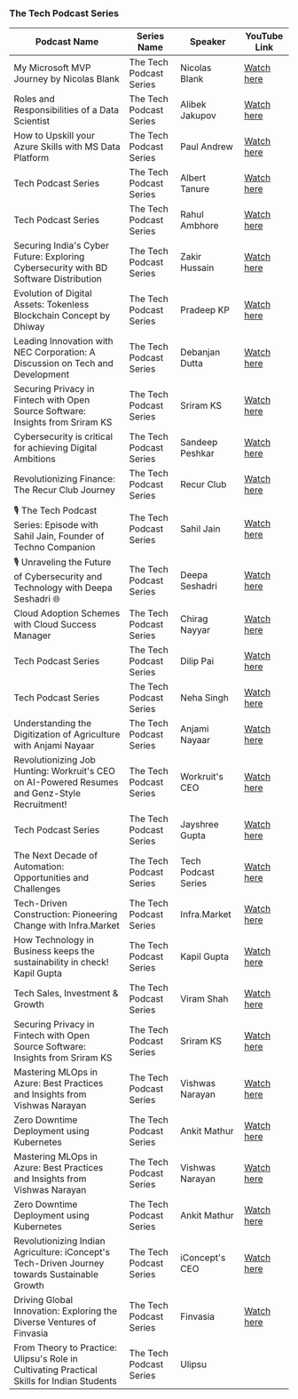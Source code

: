 ### The Tech Podcast Series

| Podcast Name | Series Name | Speaker | YouTube Link |
|--------------|-------------|---------|--------------|
| My Microsoft MVP Journey by Nicolas Blank | The Tech Podcast Series | Nicolas Blank | [Watch here](https://www.youtube.com/watch?v=Z3xWQKb93Yc&list=PLVQFoklbAYzYhvOfWxSZrpFok0tAZYI0w&index=24) |
| Roles and Responsibilities of a Data Scientist | The Tech Podcast Series | Alibek Jakupov | [Watch here](https://www.youtube.com/watch?v=WA7T6JYtdCg&list=PLVQFoklbAYzYhvOfWxSZrpFok0tAZYI0w&index=25) |
| How to Upskill your Azure Skills with MS Data Platform | The Tech Podcast Series | Paul Andrew | [Watch here](https://www.youtube.com/watch?v=agLl7dZaIlw&list=PLVQFoklbAYzYhvOfWxSZrpFok0tAZYI0w&index=26) |
| Tech Podcast Series | The Tech Podcast Series | Albert Tanure | [Watch here](https://www.youtube.com/watch?v=M_opBbPkGSk&list=PLVQFoklbAYzYhvOfWxSZrpFok0tAZYI0w&index=36) |
| Tech Podcast Series | The Tech Podcast Series | Rahul Ambhore | [Watch here](https://www.youtube.com/watch?v=VXJRU7URGD0&list=PLVQFoklbAYzYhvOfWxSZrpFok0tAZYI0w&index=90) |
| Securing India's Cyber Future: Exploring Cybersecurity with BD Software Distribution | The Tech Podcast Series | Zakir Hussain | [Watch here](https://www.youtube.com/watch?v=EhHhbB5I6kc&list=PLVQFoklbAYzYhvOfWxSZrpFok0tAZYI0w&index=144) |
| Evolution of Digital Assets: Tokenless Blockchain Concept by Dhiway | The Tech Podcast Series | Pradeep KP | [Watch here](https://www.youtube.com/watch?v=phCrFfNZ1Yg&list=PLVQFoklbAYzYhvOfWxSZrpFok0tAZYI0w&index=145) |
| Leading Innovation with NEC Corporation: A Discussion on Tech and Development | The Tech Podcast Series | Debanjan Dutta | [Watch here](https://www.youtube.com/watch?v=OMRrVSG4bsE&list=PLVQFoklbAYzYhvOfWxSZrpFok0tAZYI0w&index=147) |
| Securing Privacy in Fintech with Open Source Software: Insights from Sriram KS | The Tech Podcast Series | Sriram KS | [Watch here](https://www.youtube.com/watch?v=vbu8noaRTco&list=PLVQFoklbAYzYhvOfWxSZrpFok0tAZYI0w&index=135) |
| Cybersecurity is critical for achieving Digital Ambitions | The Tech Podcast Series | Sandeep Peshkar | [Watch here](https://www.youtube.com/watch?v=UneYRtqekh4&list=PLVQFoklbAYzYhvOfWxSZrpFok0tAZYI0w&index=1) |
| Revolutionizing Finance: The Recur Club Journey | The Tech Podcast Series | Recur Club | [Watch here](https://www.youtube.com/watch?v=qRjyY5giaDk&feature=youtu.be) |
| 🎙 The Tech Podcast Series: Episode with Sahil Jain, Founder of Techno Companion | The Tech Podcast Series | Sahil Jain | [Watch here](https://www.youtube.com/watch?v=q6QyAUgDJ_0&feature=youtu.be) |
| 🎙 Unraveling the Future of Cybersecurity and Technology with Deepa Seshadri 🌐 | The Tech Podcast Series | Deepa Seshadri | [Watch here](https://www.youtube.com/watch?v=0eGoG12RBDo&feature=youtu.be) |
| Cloud Adoption Schemes with Cloud Success Manager | The Tech Podcast Series | Chirag Nayyar | [Watch here](https://www.youtube.com/watch?v=axaW1njSDOo&list=PLVQFoklbAYzYhvOfWxSZrpFok0tAZYI0w&index=20) |
| Tech Podcast Series | The Tech Podcast Series | Dilip Pai | [Watch here](https://www.youtube.com/watch?v=czw2DRCd19o&list=PLVQFoklbAYzYhvOfWxSZrpFok0tAZYI0w&index=86) |
| Tech Podcast Series | The Tech Podcast Series | Neha Singh | [Watch here](https://www.youtube.com/watch?v=DAanT4t6DwU&list=PLVQFoklbAYzYhvOfWxSZrpFok0tAZYI0w&index=87) |
| Understanding the Digitization of Agriculture with Anjami Nayaar | The Tech Podcast Series | Anjami Nayaar | [Watch here](https://www.youtube.com/watch?v=_WEvykdSnYE&feature=youtu.be) |
| Revolutionizing Job Hunting: Workruit's CEO on AI-Powered Resumes and Genz-Style Recruitment! | The Tech Podcast Series | Workruit's CEO | [Watch here](https://www.youtube.com/watch?v=l4ZzCtGGng8&feature=youtu.be) |
| Tech Podcast Series | The Tech Podcast Series | Jayshree Gupta | [Watch here](https://youtu.be/0bpg4k9VO94?si=LuiQtjKHNqwQZXzE) |
| The Next Decade of Automation: Opportunities and Challenges | The Tech Podcast Series | Tech Podcast Series | [Watch here](https://www.youtube.com/watch?v=qPXMTtl61sY&feature=youtu.be) |
| Tech-Driven Construction: Pioneering Change with Infra.Market | The Tech Podcast Series | Infra.Market | [Watch here](https://www.youtube.com/watch?v=3pWOx8bRBoI) |
| How Technology in Business keeps the sustainability in check! Kapil Gupta | The Tech Podcast Series | Kapil Gupta | [Watch here](https://www.youtube.com/watch?v=Jvxc-hlv2FI&list=PLVQFoklbAYzYhvOfWxSZrpFok0tAZYI0w&index=101) |
| Tech Sales, Investment & Growth | The Tech Podcast Series | Viram Shah | [Watch here](https://www.youtube.com/watch?v=nPPF6FwtSM8&list=PLVQFoklbAYzYhvOfWxSZrpFok0tAZYI0w&index=107) |
| Securing Privacy in Fintech with Open Source Software: Insights from Sriram KS | The Tech Podcast Series | Sriram KS | [Watch here](https://www.youtube.com/watch?v=vbu8noaRTco&list=PLVQFoklbAYzYhvOfWxSZrpFok0tAZYI0w&index=130) |
| Mastering MLOps in Azure: Best Practices and Insights from Vishwas Narayan | The Tech Podcast Series | Vishwas Narayan | [Watch here](https://www.youtube.com/watch?v=3okACBEJ0MU&list=PLVQFoklbAYzYhvOfWxSZrpFok0tAZYI0w&index=131) |
| Zero Downtime Deployment using Kubernetes | The Tech Podcast Series | Ankit Mathur | [Watch here](https://www.youtube.com/watch?v=oQnFxYGHos0&list=PLVQFoklbAYzYhvOfWxSZrpFok0tAZYI0w&index=132) |
| Mastering MLOps in Azure: Best Practices and Insights from Vishwas Narayan | The Tech Podcast Series | Vishwas Narayan | [Watch here](https://www.youtube.com/watch?v=3okACBEJ0MU&list=PLVQFoklbAYzYhvOfWxSZrpFok0tAZYI0w&index=133) |
| Zero Downtime Deployment using Kubernetes | The Tech Podcast Series | Ankit Mathur | [Watch here](https://www.youtube.com/watch?v=oQnFxYGHos0&list=PLVQFoklbAYzYhvOfWxSZrpFok0tAZYI0w&index=134) |
| Revolutionizing Indian Agriculture: iConcept's Tech-Driven Journey towards Sustainable Growth | The Tech Podcast Series | iConcept's CEO | [Watch here](https://www.youtube.com/watch?v=a9J3bSMptdI&list=PLVQFoklbAYzYhvOfWxSZrpFok0tAZYI0w&index=136) |
| Driving Global Innovation: Exploring the Diverse Ventures of Finvasia | The Tech Podcast Series | Finvasia | [Watch here](https://www.youtube.com/watch?v=XHXCEjk3Ers&list=PLVQFoklbAYzYhvOfWxSZrpFok0tAZYI0w&index=137) |
| From Theory to Practice: Ulipsu's Role in Cultivating Practical Skills for Indian Students | The Tech Podcast Series | Ulipsu
